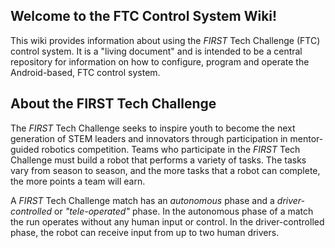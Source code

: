 ## Welcome to the FTC Control System Wiki!
This wiki provides information about using the _FIRST_ Tech Challenge (FTC) control system.  It is a "living document" and is intended to be a central repository for information on how to configure, program and operate the Android-based, FTC control system.

## About the FIRST Tech Challenge
The _FIRST_ Tech Challenge seeks to inspire youth to become the next generation of STEM leaders and innovators through participation in mentor-guided robotics competition.  Teams who participate in the _FIRST_ Tech Challenge must build a robot that performs a variety of tasks.  The tasks vary from season to season, and the more tasks that a robot can complete, the more points a team will earn. 

A _FIRST_ Tech Challenge match has an _autonomous_ phase and a _driver-controlled_ or _"tele-operated"_ phase.  In the autonomous phase of a match the run operates without any human input or control.  In the driver-controlled phase, the robot can receive input from up to two human drivers.


